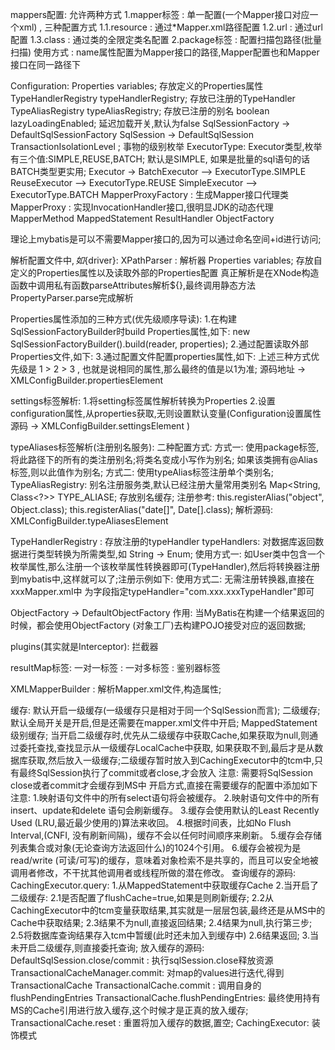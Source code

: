 mappers配置: 允许两种方式
    1.mapper标签  :  单一配置(一个Mapper接口对应一个xml) , 三种配置方式
        1.1.resource : 通过*Mapper.xml路径配置
        1.2.url      : 通过url配置
        1.3.class    : 通过类的全限定类名配置
    2.package标签 :  配置扫描包路径(批量扫描)
        使用方式  :  name属性配置为Mapper接口的路径,Mapper配置也和Mapper接口在同一路径下
        
Configuration:
    Properties variables; 存放定义的Properties属性
    TypeHandlerRegistry typeHandlerRegistry; 存放已注册的TypeHandler
    TypeAliasRegistry typeAliasRegistry; 存放已注册的别名
    boolean lazyLoadingEnabled; 延迟加载开关,默认为false
SqlSessionFactory -> DefaultSqlSessionFactory
SqlSession -> DefaultSqlSession
TransactionIsolationLevel ; 事物的级别枚举
ExecutorType: Executor类型,枚举有三个值:SIMPLE,REUSE,BATCH; 默认是SIMPLE, 如果是批量的sql语句的话BATCH类型更实用;
Executor ->  BatchExecutor  -->  ExecutorType.SIMPLE
             ReuseExecutor  -->  ExecutorType.REUSE
             SimpleExecutor --> ExecutorType.BATCH
MapperProxyFactory : 生成Mapper接口代理类
MapperProxy : 实现InvocationHandler接口,很明显JDK的动态代理
MapperMethod
MappedStatement
ResultHandler
ObjectFactory

理论上mybatis是可以不需要Mapper接口的,因为可以通过命名空间+id进行访问;
    
解析配置文件中${},如${driver}:
    XPathParser : 解析器
        Properties variables; 存放自定义的Properties属性以及读取外部的Properties配置
    真正解析是在XNode构造函数中调用私有函数parseAttributes解析${},最终调用静态方法PropertyParser.parse完成解析

Properties属性添加的三种方式(优先级顺序导读):
    1.在构建SqlSessionFactoryBuilder时build Properties属性,如下:
        new SqlSessionFactoryBuilder().build(reader, properties);
    2.通过配置读取外部Properties文件,如下:
        <properties resource="mybatis/jdbc.properties"/>
    3.通过配置文件配置properties属性,如下:
            <properties >
                <property name="custom" value="1"/>
            </properties>
    上述三种方式优先级是 1 > 2 > 3 , 也就是说相同的属性,那么最终的值是以1为准;
    源码地址 -> XMLConfigBuilder.propertiesElement
  
settings标签解析:
    1.将setting标签属性解析转换为Properties
    2.设置configuration属性,从properties获取,无则设置默认变量(Configuration设置属性源码 -> XMLConfigBuilder.settingsElement )   
    
typeAliases标签解析(注册别名服务):
    二种配置方式:
        方式一: 使用package标签,将此路径下的所有的类注册别名;将类名变成小写作为别名;
                如果该类拥有@Alias标签,则以此值作为别名;
        方式二: 使用typeAlias标签注册单个类别名;
   TypeAliasRegistry: 别名注册服务类,默认已经注册大量常用类别名
        Map<String, Class<?>> TYPE_ALIASE;  存放别名缓存; 
        注册参考:
            this.registerAlias("object", Object.class);
            this.registerAlias("date[]", Date[].class);
    解析源码: XMLConfigBuilder.typeAliasesElement         

TypeHandlerRegistry : 存放注册的typeHandler
typeHandlers: 对数据库返回数据进行类型转换为所需类型,如 String -> Enum;
    使用方式一: 如User类中包含一个枚举属性,那么注册一个该枚举属性转换器即可(TypeHandler),然后将转换器注册到mybatis中,这样就可以了;注册示例如下:
        <typeHandlers>
            <typeHandler handler="com.ws.mybatis.typehandler.StringToSexEnum" />
        </typeHandlers>
    使用方式二:
        无需注册转换器,直接在xxxMapper.xml中 为字段指定typeHandler="com.xxx.xxxTypeHandler"即可
        
ObjectFactory -> DefaultObjectFactory
    作用: 当MyBatis在构建一个结果返回的时候，都会使用ObjectFactory (对象工厂)去构建POJO接受对应的返回数据;

plugins(其实就是Interceptor): 拦截器
    
resultMap标签:
    一对一标签 : <association></association>
    一对多标签 : <collection></collection>
    鉴别器标签

XMLMapperBuilder : 解析Mapper.xml文件,构造属性;    

缓存:
    默认开启一级缓存(一级缓存只是相对于同一个SqlSession而言);
    二级缓存; 默认全局开关是开启,但是还需要在mapper.xml文件中开启; MappedStatement级别缓存;
    当开启二级缓存时,优先从二级缓存中获取Cache,如果获取为null,则通过委托查找,查找显示从一级缓存LocalCache中获取,
如果获取不到,最后才是从数据库获取,然后放入一级缓存;二级缓存暂时放入到CachingExecutor中的tcm中,只有最终SqlSession执行了commit或者close,才会放入
       注意: 需要将SqlSession close或者commit才会缓存到MS中
       开启方式,直接在需要缓存的配置中添加如下
            <cache/>
       注意:
          1.映射语句文件中的所有select语句将会被缓存。
          2.映射语句文件中的所有insert、update和delete 语句会刷新缓存。
          3.缓存会使用默认的Least Recently Used (LRU,最近最少使用的)算法来收回。
          4.根据时间表，比如No Flush Interval,(CNFI, 没有刷新间隔)，缓存不会以任何时间顺序来刷新。
          5.缓存会存储列表集合或对象(无论查询方法返回什么)的1024个引用。
          6.缓存会被视为是read/write (可读/可写)的缓存，意味着对象检索不是共享的，而且可以安全地被调用者修改，不干扰其他调用者或线程所做的潜在修改。
    查询缓存的源码:  
        CachingExecutor.query:
            1.从MappedStatement中获取缓存Cache
            2.当开启了二级缓存:
                2.1是否配置了flushCache=true,如果是则刷新缓存;
                2.2从CachingExecutor中的tcm变量获取结果,其实就是一层层包装,最终还是从MS中的Cache中获取结果;
                2.3结果不为null,直接返回结果;
                2.4结果为null,执行第三步;
                2.5将数据库查询结果存入tcm中暂缓(此时还未加入到缓存中)
                2.6结果返回;
            3.当未开启二级缓存,则直接委托查询;
    放入缓存的源码:
        DefaultSqlSession.close/commit : 执行sqlSession.close释放资源
            TransactionalCacheManager.commit: 对map的values进行迭代,得到TransactionalCache
                TransactionalCache.commit : 调用自身的flushPendingEntries
                    TransactionalCache.flushPendingEntries: 最终使用持有MS的Cache引用进行放入缓存,这个时候才是正真的放入缓存;
                    TransactionalCache.reset : 重置将加入缓存的数据,置空;
CachingExecutor: 装饰模式
